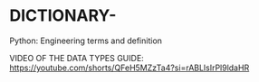# DICTIONARY-
Python: Engineering terms and  definition 

VIDEO OF THE DATA TYPES GUIDE:
https://youtube.com/shorts/QFeH5MZzTa4?si=rABLlsIrPl9ldaHR
